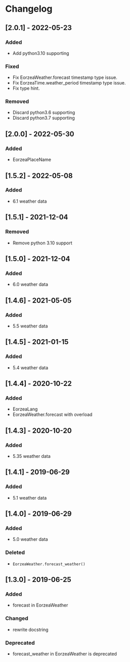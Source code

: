 # Changelog

## [2.0.1] - 2022-05-23
### Added
+ Add python3.10 supporting
### Fixed
+ Fix EorzeaWeather.forecast timestamp type issue.
+ Fix EorzeaTime.weather_period timestamp type issue.
+ Fix type hint.
### Removed
+ Discard python3.6 supporting
+ Discard python3.7 supporting

## [2.0.0] - 2022-05-30
### Added
+ EorzeaPlaceName

## [1.5.2] - 2022-05-08
### Added
+ 6.1 weather data

## [1.5.1] - 2021-12-04
### Removed
+ Remove python 3.10 support

## [1.5.0] - 2021-12-04
### Added
+ 6.0 weather data

## [1.4.6] - 2021-05-05
### Added
+ 5.5 weather data

## [1.4.5] - 2021-01-15
### Added
+ 5.4 weather data

## [1.4.4] - 2020-10-22
### Added
+ EorzeaLang
+ EorzeaWeather.forecast with overload

## [1.4.3] - 2020-10-20
### Added
+ 5.35 weather data

## [1.4.1] - 2019-06-29

### Added
+ 5.1 weather data

## [1.4.0] - 2019-06-29

### Added
+ 5.0 weather data

### Deleted
+ `EorzeaWeather.forecast_weather()`

## [1.3.0] - 2019-06-25

### Added
+ forecast in EorzeaWeather

### Changed
+ rewrite docstring

### Deprecated
+ forecast_weather in EorzeaWeather is deprecated

